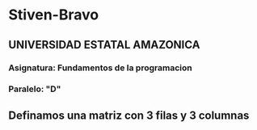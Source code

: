 # Stiven-Bravo
## UNIVERSIDAD ESTATAL AMAZONICA
### Asignatura: Fundamentos de la programacion
### Paralelo: "D"
## Definamos una matriz con 3 filas y 3 columnas